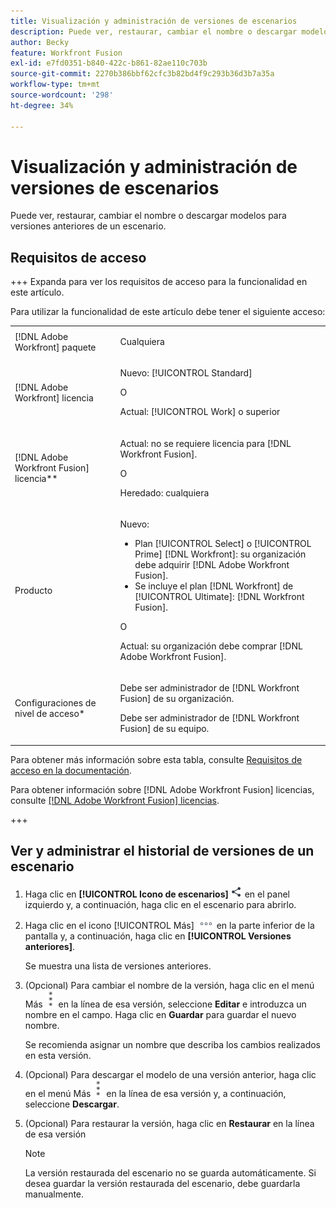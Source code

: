 ```yaml
---
title: Visualización y administración de versiones de escenarios
description: Puede ver, restaurar, cambiar el nombre o descargar modelos para versiones anteriores de un escenario.
author: Becky
feature: Workfront Fusion
exl-id: e7fd0351-b840-422c-b861-82ae110c703b
source-git-commit: 2270b386bbf62cfc3b82bd4f9c293b36d3b7a35a
workflow-type: tm+mt
source-wordcount: '298'
ht-degree: 34%

---
```


# Visualización y administración de versiones de escenarios

Puede ver, restaurar, cambiar el nombre o descargar modelos para versiones anteriores de un escenario.

## Requisitos de acceso

+++ Expanda para ver los requisitos de acceso para la funcionalidad en este artículo.

Para utilizar la funcionalidad de este artículo debe tener el siguiente acceso:

<table style="table-layout:auto">
 <col> 
 <col> 
 <tbody> 
  <tr> 
   <td role="rowheader">[!DNL Adobe Workfront] paquete</td> 
   <td> <p>Cualquiera</p> </td> 
  </tr> 
  <tr data-mc-conditions=""> 
   <td role="rowheader">[!DNL Adobe Workfront] licencia</td> 
   <td> <p>Nuevo: [!UICONTROL Standard]</p><p>O</p><p>Actual: [!UICONTROL Work] o superior</p> </td> 
  </tr> 
  <tr> 
   <td role="rowheader">[!DNL Adobe Workfront Fusion] licencia**</td> 
   <td>
   <p>Actual: no se requiere licencia para [!DNL Workfront Fusion].</p>
   <p>O</p>
   <p>Heredado: cualquiera </p>
   </td> 
  </tr> 
  <tr> 
   <td role="rowheader">Producto</td> 
   <td>
   <p>Nuevo:</p> <ul><li>Plan [!UICONTROL Select] o [!UICONTROL Prime] [!DNL Workfront]: su organización debe adquirir [!DNL Adobe Workfront Fusion].</li><li>Se incluye el plan [!DNL Workfront] de [!UICONTROL Ultimate]: [!DNL Workfront Fusion].</li></ul>
   <p>O</p>
   <p>Actual: su organización debe comprar [!DNL Adobe Workfront Fusion].</p>
   </td> 
  </tr>
  <tr data-mc-conditions=""> 
   <td role="rowheader">Configuraciones de nivel de acceso*</td> 
   <td> 
     <p>Debe ser administrador de [!DNL Workfront Fusion] de su organización.</p>
     <p>Debe ser administrador de [!DNL Workfront Fusion] de su equipo.</p>
   </td> 
  </tr> 
   </td> 
  </tr> 
 </tbody> 
</table>

Para obtener más información sobre esta tabla, consulte [Requisitos de acceso en la documentación](/help/workfront-fusion/references/licenses-and-roles/access-level-requirements-in-documentation.md).

Para obtener información sobre [!DNL Adobe Workfront Fusion] licencias, consulte [[!DNL Adobe Workfront Fusion] licencias](/help/workfront-fusion/set-up-and-manage-workfront-fusion/licensing-operations-overview/license-automation-vs-integration.md).

+++

<!--procedure - open, optional add comment, optional restore version-->

## Ver y administrar el historial de versiones de un escenario

1. Haga clic en **[!UICONTROL Icono de escenarios]** ![escenarios](assets/scenarios-icon.png) en el panel izquierdo y, a continuación, haga clic en el escenario para abrirlo.
1. Haga clic en el icono [!UICONTROL Más] ![Más iconos](assets/more-icon.png) en la parte inferior de la pantalla y, a continuación, haga clic en **[!UICONTROL Versiones anteriores]**.

   Se muestra una lista de versiones anteriores.
1. (Opcional) Para cambiar el nombre de la versión, haga clic en el menú Más ![Menú Más](assets/more-icon-vertical.png) en la línea de esa versión, seleccione **Editar** e introduzca un nombre en el campo. Haga clic en **Guardar** para guardar el nuevo nombre.

   Se recomienda asignar un nombre que describa los cambios realizados en esta versión.
1. (Opcional) Para descargar el modelo de una versión anterior, haga clic en el menú Más ![Menú Más](assets/more-icon-vertical.png) en la línea de esa versión y, a continuación, seleccione **Descargar**.
1. (Opcional) Para restaurar la versión, haga clic en **Restaurar** en la línea de esa versión


   >[!NOTE]
   >
   >La versión restaurada del escenario no se guarda automáticamente. Si desea guardar la versión restaurada del escenario, debe guardarla manualmente.
